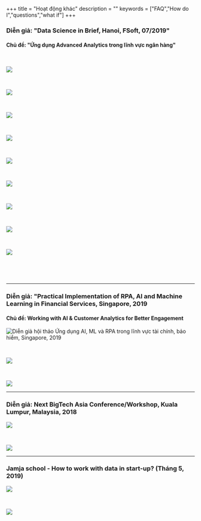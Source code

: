 +++
title = "Hoạt động khác"
description = ""
keywords = ["FAQ","How do I","questions","what if"]
+++

### Diễn giả: "Data Science in Brief, Hanoi, FSoft, 07/2019"

#### Chủ đề: "Ứng dụng Advanced Analytics trong lĩnh vực ngân hàng"

&nbsp;

![](/img/gallery/dsb-01.jpg)

&nbsp;

![](/img/gallery/dsb-02.jpg)

&nbsp;

![](/img/gallery/dsb-03.jpg)

&nbsp;

![](/img/gallery/dsb-04.jpg)

&nbsp;

![](/img/gallery/dsb-05.jpg)

&nbsp;

![](/img/gallery/dsb-06.jpg)

&nbsp;

![](/img/gallery/dsb-07.jpg)


&nbsp;

![](/img/gallery/dsb-08.jpg)


&nbsp;

![](/img/gallery/dsb-09.jpg)

&nbsp;

&nbsp;

---

### Diễn giả: "Practical Implementation of RPA, AI and Machine Learning in Financial Services, Singapore, 2019

#### Chủ đề: Working with AI & Customer Analytics for Better Engagement


![Diễn giả hội thảo *Ứng dụng AI, ML và RPA trong lĩnh vực tài chính, bảo hiểm*, Singapore, 2019](/img/gallery/ifmg_2019_01.jpg)

&nbsp;

![](/img/gallery/ifmg_2019_02.jpg)

&nbsp;

![](/img/gallery/ifmg_2019_03.jpg)

---

### Diễn giả: Next BigTech Asia Conference/Workshop, Kuala Lumpur, Malaysia, 2018

![](/img/gallery/kl_2018_01.jpg)

&nbsp;

![](/img/gallery/kl_2018_02.jpg)

---

### Jamja school - How to work with data in start-up? (Tháng 5, 2019)

![](/img/gallery/jamja_01.jpg)

&nbsp;

![](/img/gallery/jamja_02.jpg)

&nbsp;

&nbsp;

&nbsp;


